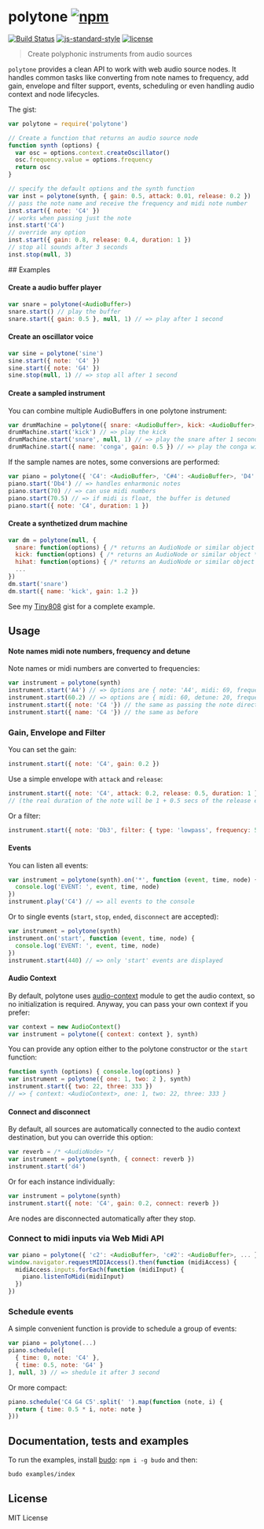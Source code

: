 # polytone [![npm](https://img.shields.io/npm/v/polytone.svg?style=flat-square)](https://www.npmjs.com/package/polytone)

[![Build Status](https://img.shields.io/travis/danigb/polytone/master.svg?style=flat-square)](https://travis-ci.org/danigb/polytone)
[![js-standard-style](https://img.shields.io/badge/code%20style-standard-brightgreen.svg?style=flat-square)](https://github.com/feross/standard) [![license](https://img.shields.io/npm/l/polytone.svg?style=flat-square)](https://www.npmjs.com/package/polytone)

> Create polyphonic instruments from audio sources

`polytone` provides a clean API to work with web audio source nodes. It handles common tasks like converting from note names to frequency, add gain, envelope and filter support, events, scheduling or even handling audio context and node lifecycles.

The gist:

```js
var polytone = require('polytone')

// Create a function that returns an audio source node
function synth (options) {
  var osc = options.context.createOscillator()
  osc.frequency.value = options.frequency
  return osc
}

// specify the default options and the synth function
var inst = polytone(synth, { gain: 0.5, attack: 0.01, release: 0.2 })
// pass the note name and receive the frequency and midi note number
inst.start({ note: 'C4' })
// works when passing just the note
inst.start('C4')
// override any option
inst.start({ gain: 0.8, release: 0.4, duration: 1 })
// stop all sounds after 3 seconds
inst.stop(null, 3)
```

## Examples

#### Create a audio buffer player

```js
var snare = polytone(<AudioBuffer>)
snare.start() // play the buffer
snare.start({ gain: 0.5 }, null, 1) // => play after 1 second
```

#### Create an oscillator voice

```js
var sine = polytone('sine')
sine.start({ note: 'C4' })
sine.start({ note: 'G4' })
sine.stop(null, 1) // => stop all after 1 second
```

#### Create a sampled instrument

You can combine multiple AudioBuffers in one polytone instrument:

```js
var drumMachine = polytone({ snare: <AudioBuffer>, kick: <AudioBuffer>, ... })
drumMachine.start('kick') // => play the kick
drumMachine.start('snare', null, 1) // => play the snare after 1 second
drumMachine.start({ name: 'conga', gain: 0.5 }) // => play the conga with options
```

If the sample names are notes, some conversions are performed:

```js
var piano = polytone({ 'C4': <AudioBuffer>, 'C#4': <AudioBuffer>, 'D4': ... })
piano.start('Db4') // => handles enharmonic notes
piano.start(70) // => can use midi numbers
piano.start(70.5) // => if midi is float, the buffer is detuned
piano.start({ note: 'C4', duration: 1 })
```

#### Create a synthetized drum machine

```js
var dm = polytone(null, {
  snare: function(options) { /* returns an AudioNode or similar object */ },
  kick: function(options) { /* returns an AudioNode or similar object */ },
  hihat: function(options) { /* returns an AudioNode or similar object */ },
  ...
})
dm.start('snare')
dm.start({ name: 'kick', gain: 1.2 })
```

See my [Tiny808]() gist for a complete example.

## Usage

#### Note names midi note numbers, frequency and detune

Note names or midi numbers are converted to frequencies:

```js
var instrument = polytone(synth)
instrument.start('A4') // => Options are { note: 'A4', midi: 69, frequency: 440 }
instrument.start(60.2) // => options are { midi: 60, detune: 20, frequency: ... }
instrument.start({ note: 'C4 '}) // the same as passing the note directly
instrument.start({ name: 'C4 '}) // the same as before
```

### Gain, Envelope and Filter

You can set the gain:

```js
instrument.start({ note: 'C4', gain: 0.2 })
```

Use a simple envelope with `attack` and `release`:

```js
instrument.start({ note: 'C4', attack: 0.2, release: 0.5, duration: 1 })
// (the real duration of the note will be 1 + 0.5 secs of the release envelope)
```

Or a filter:

```js
instrument.start({ note: 'Db3', filter: { type: 'lowpass', frequency: 500 }})
```

#### Events

You can listen all events:
```js
var instrument = polytone(synth).on('*', function (event, time, node) {
  console.log('EVENT: ', event, time, node)
})
instrument.play('C4') // => all events to the console
```

Or to single events (`start`, `stop`, `ended`, `disconnect` are accepted):

```js
var instrument = polytone(synth)
instrument.on('start', function (event, time, node) {
  console.log('EVENT: ', event, time, node)
})
instrument.start(440) // => only 'start' events are displayed
```


#### Audio Context

By default, polytone uses [audio-context](https://www.npmjs.com/package/audio-context) module to get the audio context, so no initialization is required. Anyway, you can pass your own context if you prefer:

```js
var context = new AudioContext()
var instrument = polytone({ context: context }, synth)
```

You can provide any option either to the polytone constructor or the `start` function:

```js
function synth (options) { console.log(options) }
var instrument = polytone({ one: 1, two: 2 }, synth)
instrument.start({ two: 22, three: 333 })
// => { context: <AudioContext>, one: 1, two: 22, three: 333 }
```

#### Connect and disconnect

By default, all sources are automatically connected to the audio context destination, but you can override this option:

```js
var reverb = /* <AudioNode> */
var instrument = polytone(synth, { connect: reverb })
instrument.start('d4')
```

Or for each instance individually:

```js
var instrument = polytone(synth)
instrument.start({ note: 'C4', gain: 0.2, connect: reverb })
```

Are nodes are disconnected automatically after they stop.

### Connect to midi inputs via Web Midi API

```js
var piano = polytone({ 'c2': <AudioBuffer>, 'c#2': <AudioBuffer>, ... })
window.navigator.requestMIDIAccess().then(function (midiAccess) {
  midiAccess.inputs.forEach(function (midiInput) {
    piano.listenToMidi(midiInput)
  })
})
```

### Schedule events

A simple convenient function is provide to schedule a group of events:

```js
var piano = polytone(...)
piano.schedule([
  { time: 0, note: 'C4' },
  { time: 0.5, note: 'G4' }
], null, 3) // => shedule it after 3 second
```

Or more compact:

```js
piano.schedule('C4 G4 C5'.split(' ').map(function (note, i) {
  return { time: 0.5 * i, note: note }
}))
```


## Documentation, tests and examples

To run the examples, install [budo](https://github.com/mattdesl/budo): `npm i -g budo` and then:

```bash
budo examples/index
```

## License

MIT License
